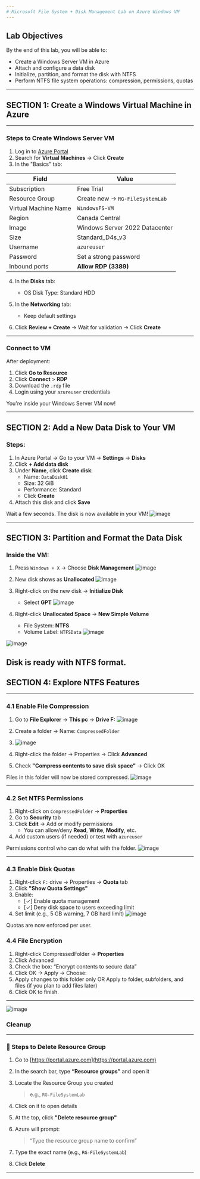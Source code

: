 ```yaml
---
# Microsoft File System + Disk Management Lab on Azure Windows VM  
---
```


## Lab Objectives

By the end of this lab, you will be able to:

- Create a Windows Server VM in Azure
- Attach and configure a data disk
- Initialize, partition, and format the disk with NTFS
- Perform NTFS file system operations: compression, permissions, quotas

---

## SECTION 1: Create a Windows Virtual Machine in Azure

---

### Steps to Create Windows Server VM

1. Log in to [Azure Portal](https://portal.azure.com)
2. Search for **Virtual Machines** → Click **Create**
3. In the "Basics" tab:

| Field               | Value                                  |
|---------------------|----------------------------------------|
| Subscription         | Free Trial                             |
| Resource Group       | Create new → `RG-FileSystemLab`        |
| Virtual Machine Name | `WindowsFS-VM`                         |
| Region               | Canada Central |
| Image                | Windows Server 2022 Datacenter        |
| Size                 | Standard_D4s_v3       |
| Username             | `azureuser`                            |
| Password             | Set a strong password                  |
| Inbound ports        | **Allow RDP (3389)**                   |



4. In the **Disks** tab:
   - OS Disk Type: Standard HDD 

5. In the **Networking** tab:
   - Keep default settings

6. Click **Review + Create** → Wait for validation → Click **Create**

---

### Connect to VM

After deployment:

1. Click **Go to Resource**
2. Click **Connect** > **RDP**
3. Download the `.rdp` file
4. Login using your `azureuser` credentials

You're inside your Windows Server VM now!

---

## SECTION 2: Add a New Data Disk to Your VM

### Steps:

1. In Azure Portal → Go to your VM → **Settings** -> **Disks**
2. Click **+ Add data disk**
3. Under **Name**, click **Create disk**:
   - Name: `DataDisk01`
   - Size: 32 GiB
   - Performance: Standard
   - Click **Create**
4. Attach this disk and click **Save**

Wait a few seconds. The disk is now available in your VM!
![image](https://github.com/user-attachments/assets/e73e76ac-8afb-4f18-b71e-0fdf1c8d57e5)

---

## SECTION 3: Partition and Format the Data Disk

### Inside the VM:

1. Press `Windows + X` → Choose **Disk Management**
   ![image](https://github.com/user-attachments/assets/87080639-4aa7-4900-92ee-b9cc473118de)
2. New disk shows as **Unallocated**
   ![image](https://github.com/user-attachments/assets/b768bae5-c67e-47f4-ba84-d526e1a5e154)

3. Right-click on the new disk → **Initialize Disk**
   - Select **GPT**
![image](https://github.com/user-attachments/assets/d2a44d17-d4d7-4bdc-8884-2b5fba774b3f)

4. Right-click **Unallocated Space** → **New Simple Volume**
   - File System: **NTFS**
   - Volume Label: `NTFSData`
![image](https://github.com/user-attachments/assets/8cae9234-af24-45f8-9873-097073e3d729)

![image](https://github.com/user-attachments/assets/a162cb4a-550d-4562-b2c5-29d42d3062ea)


Disk is ready with NTFS format.
---

## SECTION 4: Explore NTFS Features
---

### 4.1 Enable File Compression

1. Go to **File Explorer** -> **This pc** -> **Drive F:**
 ![image](https://github.com/user-attachments/assets/3b064323-ba17-4524-b0f3-cfe083d2e056)
2. Create a folder → Name: `CompressedFolder`
3. ![image](https://github.com/user-attachments/assets/76ad4a91-bf88-4b56-808a-59af238db91c)

4. Right-click the folder → Properties → Click **Advanced**
5. Check **"Compress contents to save disk space"** → Click OK

Files in this folder will now be stored compressed.
![image](https://github.com/user-attachments/assets/6ad9e2b2-485e-470b-9ad0-eb8194ff3e32)

---

### 4.2 Set NTFS Permissions

1. Right-click on `CompressedFolder` → **Properties**
2. Go to **Security** tab
3. Click **Edit** → Add or modify permissions
   - You can allow/deny **Read**, **Write**, **Modify**, etc.
4. Add custom users (if needed) or test with `azureuser`

Permissions control who can do what with the folder.
![image](https://github.com/user-attachments/assets/b0ae97c1-0fe3-4624-a68d-71a09639d366)

---

### 4.3 Enable Disk Quotas

1. Right-click `F:` drive → Properties → **Quota** tab
2. Click **"Show Quota Settings"**
3. Enable:
   - [✓] Enable quota management
   - [✓] Deny disk space to users exceeding limit
4. Set limit (e.g., 5 GB warning, 7 GB hard limit)
![image](https://github.com/user-attachments/assets/ea8780fb-4b34-4b47-9dc8-b78ad1573d39)

Quotas are now enforced per user.

### 4.4 File Encryption

1. Right-click CompressedFolder → **Properties**
2. Click Advanced
3. Check the box: “Encrypt contents to secure data”
4. Click OK → Apply → Choose:
5. Apply changes to this folder only OR Apply to folder, subfolders, and files (if you plan to add files later)
6. Click OK to finish.
---
![image](https://github.com/user-attachments/assets/21ad405d-5df2-4e72-a437-52b5b58cc70d)

### Cleanup
---

### 🔧 Steps to Delete Resource Group

1. Go to [https://portal.azure.com](https://portal.azure.com)

2. In the search bar, type **“Resource groups”** and open it

3. Locate the Resource Group you created  
   > e.g., `RG-FileSystemLab`

4. Click on it to open details

5. At the top, click **"Delete resource group"**

6. Azure will prompt:  
   > “Type the resource group name to confirm”

7. Type the exact name (e.g., `RG-FileSystemLab`)

8. Click **Delete**

---



